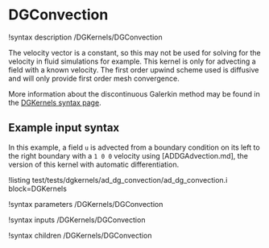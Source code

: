 # DGConvection

!syntax description /DGKernels/DGConvection

The velocity vector is a constant, so this may not be used for solving for the velocity in fluid
simulations for example. This kernel is only for advecting a field with a known velocity.
The first order upwind scheme used is diffusive and will only provide first order mesh convergence.

More information about the discontinuous Galerkin method may be found in the
[DGKernels syntax page](syntax/DGKernels/index.md).

## Example input syntax

In this example, a field `u` is advected from a boundary condition on its left to the right boundary
with a `1 0 0` velocity using [ADDGAdvection.md], the version of this kernel with automatic differentiation.

!listing test/tests/dgkernels/ad_dg_convection/ad_dg_convection.i block=DGKernels

!syntax parameters /DGKernels/DGConvection

!syntax inputs /DGKernels/DGConvection

!syntax children /DGKernels/DGConvection
